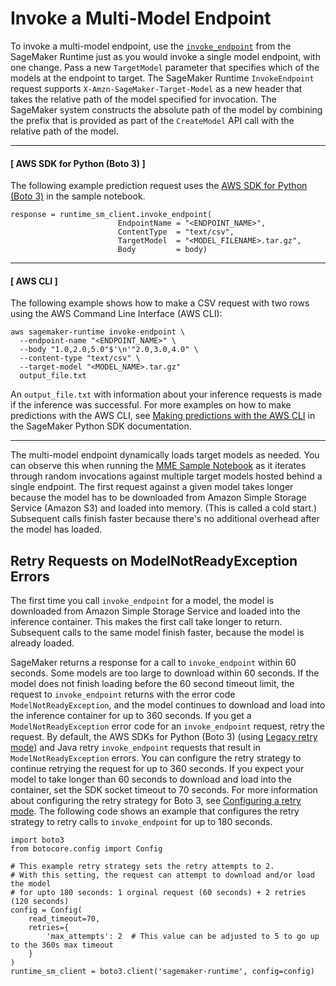 # Invoke a Multi\-Model Endpoint<a name="invoke-multi-model-endpoint"></a>

To invoke a multi\-model endpoint, use the [ `invoke_endpoint`](https://boto3.amazonaws.com/v1/documentation/api/latest/reference/services/sagemaker-runtime.html#SageMakerRuntime.Client.invoke_endpoint) from the SageMaker Runtime just as you would invoke a single model endpoint, with one change\. Pass a new `TargetModel` parameter that specifies which of the models at the endpoint to target\. The SageMaker Runtime `InvokeEndpoint` request supports `X-Amzn-SageMaker-Target-Model` as a new header that takes the relative path of the model specified for invocation\. The SageMaker system constructs the absolute path of the model by combining the prefix that is provided as part of the `CreateModel` API call with the relative path of the model\.

------
#### [ AWS SDK for Python \(Boto 3\) ]

The following example prediction request uses the [AWS SDK for Python \(Boto 3\)](https://boto3.amazonaws.com/v1/documentation/api/latest/reference/services/sagemaker-runtime.html) in the sample notebook\.

```
response = runtime_sm_client.invoke_endpoint(
                        EndpointName = "<ENDPOINT_NAME>",
                        ContentType  = "text/csv",
                        TargetModel  = "<MODEL_FILENAME>.tar.gz",
                        Body         = body)
```

------
#### [ AWS CLI ]

 The following example shows how to make a CSV request with two rows using the AWS Command Line Interface \(AWS CLI\):

```
aws sagemaker-runtime invoke-endpoint \
  --endpoint-name "<ENDPOINT_NAME>" \
  --body "1.0,2.0,5.0"$'\n'"2.0,3.0,4.0" \
  --content-type "text/csv" \
  --target-model "<MODEL_NAME>.tar.gz"
  output_file.txt
```

An `output_file.txt` with information about your inference requests is made if the inference was successful\. For more examples on how to make predictions with the AWS CLI, see [Making predictions with the AWS CLI](https://sagemaker.readthedocs.io/en/stable/frameworks/tensorflow/deploying_tensorflow_serving.html#making-predictions-with-the-aws-cli) in the SageMaker Python SDK documentation\.

------

The multi\-model endpoint dynamically loads target models as needed\. You can observe this when running the [MME Sample Notebook](https://sagemaker-examples.readthedocs.io/en/latest/advanced_functionality/multi_model_xgboost_home_value/xgboost_multi_model_endpoint_home_value.html) as it iterates through random invocations against multiple target models hosted behind a single endpoint\. The first request against a given model takes longer because the model has to be downloaded from Amazon Simple Storage Service \(Amazon S3\) and loaded into memory\. \(This is called a cold start\.\) Subsequent calls finish faster because there's no additional overhead after the model has loaded\.

## Retry Requests on ModelNotReadyException Errors<a name="invoke-multi-model-config-retry"></a>

The first time you call `invoke_endpoint` for a model, the model is downloaded from Amazon Simple Storage Service and loaded into the inference container\. This makes the first call take longer to return\. Subsequent calls to the same model finish faster, because the model is already loaded\.

SageMaker returns a response for a call to `invoke_endpoint` within 60 seconds\. Some models are too large to download within 60 seconds\. If the model does not finish loading before the 60 second timeout limit, the request to `invoke_endpoint` returns with the error code `ModelNotReadyException`, and the model continues to download and load into the inference container for up to 360 seconds\. If you get a `ModelNotReadyException` error code for an `invoke_endpoint` request, retry the request\. By default, the AWS SDKs for Python \(Boto 3\) \(using [Legacy retry mode](https://boto3.amazonaws.com/v1/documentation/api/latest/guide/retries.html#legacy-retry-mode)\) and Java retry `invoke_endpoint` requests that result in `ModelNotReadyException` errors\. You can configure the retry strategy to continue retrying the request for up to 360 seconds\. If you expect your model to take longer than 60 seconds to download and load into the container, set the SDK socket timeout to 70 seconds\. For more information about configuring the retry strategy for Boto 3, see [Configuring a retry mode](https://boto3.amazonaws.com/v1/documentation/api/latest/guide/retries.html#configuring-a-retry-mode)\. The following code shows an example that configures the retry strategy to retry calls to `invoke_endpoint` for up to 180 seconds\.

```
import boto3
from botocore.config import Config

# This example retry strategy sets the retry attempts to 2. 
# With this setting, the request can attempt to download and/or load the model 
# for upto 180 seconds: 1 orginal request (60 seconds) + 2 retries (120 seconds)
config = Config(
    read_timeout=70,
    retries={
        'max_attempts': 2  # This value can be adjusted to 5 to go up to the 360s max timeout
    }
)
runtime_sm_client = boto3.client('sagemaker-runtime', config=config)
```